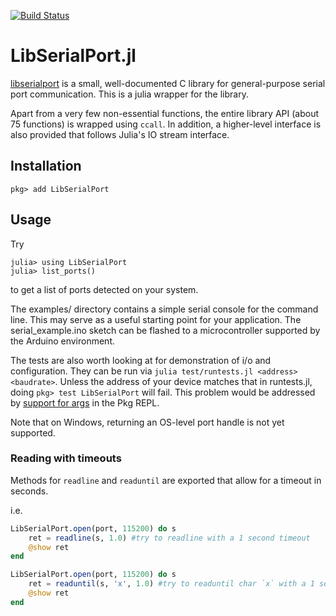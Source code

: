 [![Build Status](https://travis-ci.com/JuliaIO/LibSerialPort.jl.svg?branch=master)](https://travis-ci.com/JuliaIO/LibSerialPort.jl)

# LibSerialPort.jl

[libserialport](http://sigrok.org/wiki/Libserialport) is a small, well-documented C library for general-purpose serial port communication. This is a julia wrapper for the library.

Apart from a very few non-essential functions, the entire library API (about 75 functions) is wrapped using `ccall`. In addition, a higher-level interface is also provided that follows Julia's IO stream interface.

## Installation

    pkg> add LibSerialPort


## Usage

Try

    julia> using LibSerialPort
    julia> list_ports()

to get a list of ports detected on your system.

The examples/ directory contains a simple serial console for the command line. This may serve as a useful starting point for your application. The serial_example.ino sketch can be flashed to a microcontroller supported by the Arduino environment.


The tests are also worth looking at for demonstration of i/o and configuration. They can be run via `julia test/runtests.jl <address> <baudrate>`. Unless the address of your device matches that in runtests.jl, doing `pkg> test LibSerialPort` will fail. This problem would be addressed by [support for args](https://github.com/JuliaLang/Pkg.jl/issues/518) in the Pkg REPL.

Note that on Windows, returning an OS-level port handle is not yet supported.

### Reading with timeouts

Methods for `readline` and `readuntil` are exported that allow for a timeout in seconds.

i.e.
```julia
LibSerialPort.open(port, 115200) do s
    ret = readline(s, 1.0) #try to readline with a 1 second timeout
    @show ret
end
```

```julia
LibSerialPort.open(port, 115200) do s
    ret = readuntil(s, 'x', 1.0) #try to readuntil char `x` with a 1 second timeout
    @show ret
end
```

